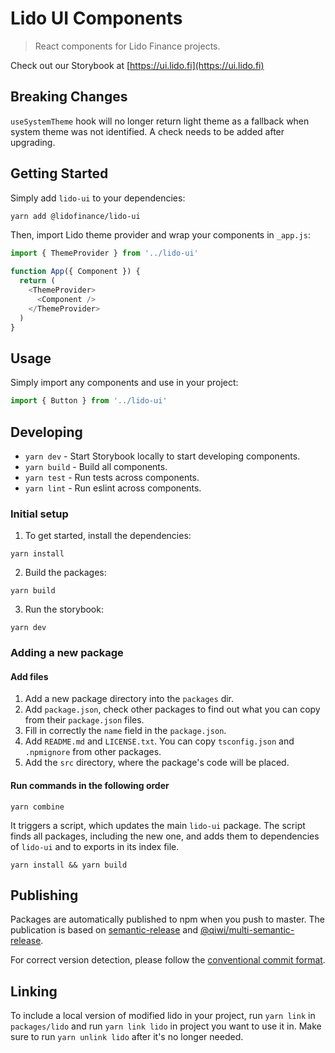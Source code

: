 # Lido UI Components

> React components for Lido Finance projects.

Check out our Storybook at [https://ui.lido.fi](https://ui.lido.fi)

## Breaking Changes

`useSystemTheme` hook will no longer return light theme as a fallback when system theme was not identified. A check needs to be added after upgrading.

## Getting Started

Simply add `lido-ui` to your dependencies:

```bash
yarn add @lidofinance/lido-ui
```

Then, import Lido theme provider and wrap your components in `_app.js`:

```js
import { ThemeProvider } from '../lido-ui'

function App({ Component }) {
  return (
    <ThemeProvider>
      <Component />
    </ThemeProvider>
  )
}
```

## Usage

Simply import any components and use in your project:

```js
import { Button } from '../lido-ui'
```

## Developing

- `yarn dev` - Start Storybook locally to start developing components.
- `yarn build` - Build all components.
- `yarn test` - Run tests across components.
- `yarn lint` - Run eslint across components.

### Initial setup

1. To get started, install the dependencies:

```
yarn install
```

2. Build the packages:

```
yarn build
```

3. Run the storybook:

```
yarn dev
```

### Adding a new package

#### Add files

1. Add a new package directory into the `packages` dir.
2. Add `package.json`, check other packages to find out what you can copy from their `package.json` files.
3. Fill in correctly the `name` field in the `package.json`.
4. Add `README.md` and `LICENSE.txt`. You can copy `tsconfig.json` and `.npmignore` from other packages.
5. Add the `src` directory, where the package's code will be placed.

#### Run commands in the following order

```
yarn combine
```

It triggers a script, which updates the main `lido-ui` package. The script finds all packages, including the new one,
and adds them to dependencies of `lido-ui` and to exports in its index file.

```
yarn install && yarn build
```

## Publishing

Packages are automatically published to npm when you push to master. The publication is based on [semantic-release](https://github.com/semantic-release/semantic-release) and [@qiwi/multi-semantic-release](https://github.com/qiwi/multi-semantic-release).

For correct version detection, please follow the [conventional commit format](https://www.conventionalcommits.org/en/v1.0.0/).

## Linking

To include a local version of modified lido in your project, run `yarn link` in `packages/lido` and run `yarn link lido` in project you want to use it in. Make sure to run `yarn unlink lido` after it's no longer needed.
